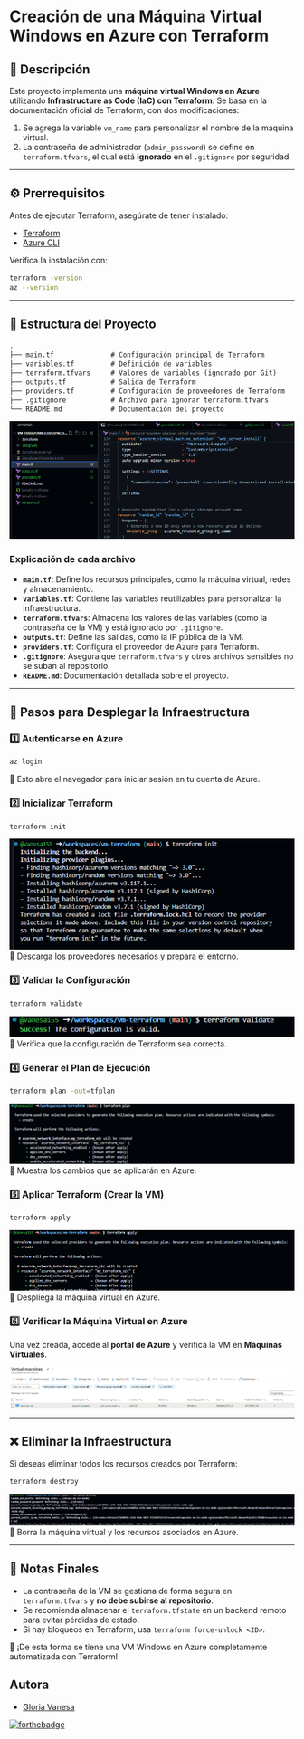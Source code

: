 # Creación de una Máquina Virtual Windows  en Azure con Terraform

## 📌 Descripción
Este proyecto implementa una **máquina virtual Windows en Azure** utilizando **Infrastructure as Code (IaC) con Terraform**. Se basa en la documentación oficial de Terraform, con dos modificaciones:
1. Se agrega la variable `vm_name` para personalizar el nombre de la máquina virtual.
2. La contraseña de administrador (`admin_password`) se define en `terraform.tfvars`, el cual está **ignorado** en el `.gitignore` por seguridad.

---

## ⚙️ **Prerrequisitos**
Antes de ejecutar Terraform, asegúrate de tener instalado:

- [Terraform](https://developer.hashicorp.com/terraform/downloads)
- [Azure CLI](https://learn.microsoft.com/en-us/cli/azure/install-azure-cli)

Verifica la instalación con:
```bash
terraform -version
az --version
```

---

## 📂 **Estructura del Proyecto**
```plaintext
.
├── main.tf              # Configuración principal de Terraform
├── variables.tf         # Definición de variables
├── terraform.tfvars     # Valores de variables (ignorado por Git)
├── outputs.tf           # Salida de Terraform
├── providers.tf         # Configuración de proveedores de Terraform
├── .gitignore           # Archivo para ignorar terraform.tfvars
└── README.md            # Documentación del proyecto
```

![pwd](img/structure.png)


### **Explicación de cada archivo**

- **`main.tf`**: Define los recursos principales, como la máquina virtual, redes y almacenamiento.
- **`variables.tf`**: Contiene las variables reutilizables para personalizar la infraestructura.
- **`terraform.tfvars`**: Almacena los valores de las variables (como la contraseña de la VM) y está ignorado por `.gitignore`.
- **`outputs.tf`**: Define las salidas, como la IP pública de la VM.
- **`providers.tf`**: Configura el proveedor de Azure para Terraform.
- **`.gitignore`**: Asegura que `terraform.tfvars` y otros archivos sensibles no se suban al repositorio.
- **`README.md`**: Documentación detallada sobre el proyecto.

---

## 🚀 **Pasos para Desplegar la Infraestructura**

### **1️⃣ Autenticarse en Azure**
```bash
az login
```
🔹 Esto abre el navegador para iniciar sesión en tu cuenta de Azure.


### **2️⃣ Inicializar Terraform**
```bash
terraform init
```
![init](img/init.png)
🔹 Descarga los proveedores necesarios y prepara el entorno.


### **3️⃣ Validar la Configuración**
```bash
terraform validate
```
![validate](img/validate.png)
🔹 Verifica que la configuración de Terraform sea correcta.


### **4️⃣ Generar el Plan de Ejecución**
```bash
terraform plan -out=tfplan
```
![plan](img/plan.png)
🔹 Muestra los cambios que se aplicarán en Azure.


### **5️⃣ Aplicar Terraform (Crear la VM)**
```bash
terraform apply
```
![apply](img/apply.png)
🔹 Despliega la máquina virtual en Azure.


### **6️⃣ Verificar la Máquina Virtual en Azure**
Una vez creada, accede al **portal de Azure** y verifica la VM en **Máquinas Virtuales**.

![vm](img/vm.png)

---

## ❌ **Eliminar la Infraestructura**
Si deseas eliminar todos los recursos creados por Terraform:
```bash
terraform destroy
```
![destroy](img/destroy.png)
🔹 Borra la máquina virtual y los recursos asociados en Azure.

---

## 📝 **Notas Finales**
- La contraseña de la VM se gestiona de forma segura en `terraform.tfvars` y **no debe subirse al repositorio**.
- Se recomienda almacenar el `terraform.tfstate` en un backend remoto para evitar pérdidas de estado.
- Si hay bloqueos en Terraform, usa `terraform force-unlock <ID>`.

🚀 ¡De esta forma se tiene una VM Windows en Azure completamente automatizada con Terraform!

## <b> Autora </b>

+ [Gloria Vanesa](https://github.com/Vanesa155 "Vanesa V.")

[![forthebadge](https://forthebadge.com/images/badges/built-with-love.svg)](https://forthebadge.com)
